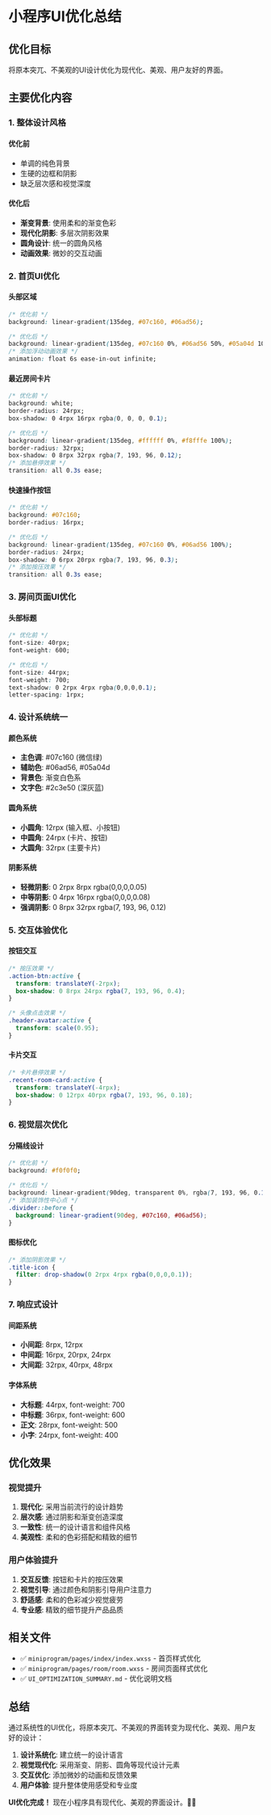 # 小程序UI优化总结

## 优化目标

将原本突兀、不美观的UI设计优化为现代化、美观、用户友好的界面。

## 主要优化内容

### 1. 整体设计风格

#### 优化前
- 单调的纯色背景
- 生硬的边框和阴影
- 缺乏层次感和视觉深度

#### 优化后
- **渐变背景**: 使用柔和的渐变色彩
- **现代化阴影**: 多层次阴影效果
- **圆角设计**: 统一的圆角风格
- **动画效果**: 微妙的交互动画

### 2. 首页UI优化

#### 头部区域
```css
/* 优化前 */
background: linear-gradient(135deg, #07c160, #06ad56);

/* 优化后 */
background: linear-gradient(135deg, #07c160 0%, #06ad56 50%, #05a04d 100%);
/* 添加浮动动画效果 */
animation: float 6s ease-in-out infinite;
```

#### 最近房间卡片
```css
/* 优化前 */
background: white;
border-radius: 24rpx;
box-shadow: 0 4rpx 16rpx rgba(0, 0, 0, 0.1);

/* 优化后 */
background: linear-gradient(135deg, #ffffff 0%, #f8fffe 100%);
border-radius: 32rpx;
box-shadow: 0 8rpx 32rpx rgba(7, 193, 96, 0.12);
/* 添加悬停效果 */
transition: all 0.3s ease;
```

#### 快速操作按钮
```css
/* 优化前 */
background: #07c160;
border-radius: 16rpx;

/* 优化后 */
background: linear-gradient(135deg, #07c160 0%, #06ad56 100%);
border-radius: 24rpx;
box-shadow: 0 6rpx 20rpx rgba(7, 193, 96, 0.3);
/* 添加按压效果 */
transition: all 0.3s ease;
```

### 3. 房间页面UI优化

#### 头部标题
```css
/* 优化前 */
font-size: 40rpx;
font-weight: 600;

/* 优化后 */
font-size: 44rpx;
font-weight: 700;
text-shadow: 0 2rpx 4rpx rgba(0,0,0,0.1);
letter-spacing: 1rpx;
```

### 4. 设计系统统一

#### 颜色系统
- **主色调**: #07c160 (微信绿)
- **辅助色**: #06ad56, #05a04d
- **背景色**: 渐变白色系
- **文字色**: #2c3e50 (深灰蓝)

#### 圆角系统
- **小圆角**: 12rpx (输入框、小按钮)
- **中圆角**: 24rpx (卡片、按钮)
- **大圆角**: 32rpx (主要卡片)

#### 阴影系统
- **轻微阴影**: 0 2rpx 8rpx rgba(0,0,0,0.05)
- **中等阴影**: 0 4rpx 16rpx rgba(0,0,0,0.08)
- **强调阴影**: 0 8rpx 32rpx rgba(7, 193, 96, 0.12)

### 5. 交互体验优化

#### 按钮交互
```css
/* 按压效果 */
.action-btn:active {
  transform: translateY(-2rpx);
  box-shadow: 0 8rpx 24rpx rgba(7, 193, 96, 0.4);
}

/* 头像点击效果 */
.header-avatar:active {
  transform: scale(0.95);
}
```

#### 卡片交互
```css
/* 卡片悬停效果 */
.recent-room-card:active {
  transform: translateY(-4rpx);
  box-shadow: 0 12rpx 40rpx rgba(7, 193, 96, 0.18);
}
```

### 6. 视觉层次优化

#### 分隔线设计
```css
/* 优化前 */
background: #f0f0f0;

/* 优化后 */
background: linear-gradient(90deg, transparent 0%, rgba(7, 193, 96, 0.1) 50%, transparent 100%);
/* 添加装饰性中心点 */
.divider::before {
  background: linear-gradient(90deg, #07c160, #06ad56);
}
```

#### 图标优化
```css
/* 添加阴影效果 */
.title-icon {
  filter: drop-shadow(0 2rpx 4rpx rgba(0,0,0,0.1));
}
```

### 7. 响应式设计

#### 间距系统
- **小间距**: 8rpx, 12rpx
- **中间距**: 16rpx, 20rpx, 24rpx
- **大间距**: 32rpx, 40rpx, 48rpx

#### 字体系统
- **大标题**: 44rpx, font-weight: 700
- **中标题**: 36rpx, font-weight: 600
- **正文**: 28rpx, font-weight: 500
- **小字**: 24rpx, font-weight: 400

## 优化效果

### 视觉提升
1. **现代化**: 采用当前流行的设计趋势
2. **层次感**: 通过阴影和渐变创造深度
3. **一致性**: 统一的设计语言和组件风格
4. **美观性**: 柔和的色彩搭配和精致的细节

### 用户体验提升
1. **交互反馈**: 按钮和卡片的按压效果
2. **视觉引导**: 通过颜色和阴影引导用户注意力
3. **舒适感**: 柔和的色彩减少视觉疲劳
4. **专业感**: 精致的细节提升产品品质

## 相关文件

- ✅ `miniprogram/pages/index/index.wxss` - 首页样式优化
- ✅ `miniprogram/pages/room/room.wxss` - 房间页面样式优化
- ✅ `UI_OPTIMIZATION_SUMMARY.md` - 优化说明文档

## 总结

通过系统性的UI优化，将原本突兀、不美观的界面转变为现代化、美观、用户友好的设计：

1. **设计系统化**: 建立统一的设计语言
2. **视觉现代化**: 采用渐变、阴影、圆角等现代设计元素
3. **交互优化**: 添加微妙的动画和反馈效果
4. **用户体验**: 提升整体使用感受和专业度

**UI优化完成！** 现在小程序具有现代化、美观的界面设计。🎨✨
